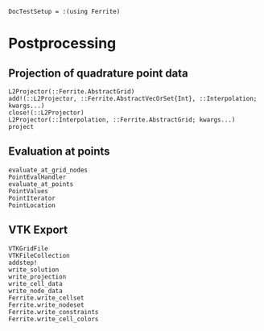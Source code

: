 ```@meta
DocTestSetup = :(using Ferrite)
```
# Postprocessing

## Projection of quadrature point data
```@docs
L2Projector(::Ferrite.AbstractGrid)
add!(::L2Projector, ::Ferrite.AbstractVecOrSet{Int}, ::Interpolation; kwargs...)
close!(::L2Projector)
L2Projector(::Interpolation, ::Ferrite.AbstractGrid; kwargs...)
project
```

## Evaluation at points
```@docs
evaluate_at_grid_nodes
PointEvalHandler
evaluate_at_points
PointValues
PointIterator
PointLocation
```

## VTK Export
```@docs
VTKGridFile
VTKFileCollection
addstep!
write_solution
write_projection
write_cell_data
write_node_data
Ferrite.write_cellset
Ferrite.write_nodeset
Ferrite.write_constraints
Ferrite.write_cell_colors
```
